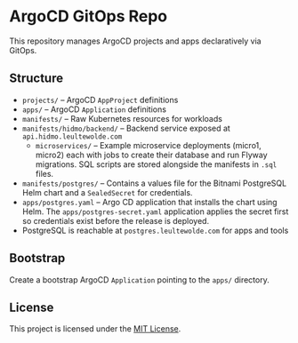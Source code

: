 # ArgoCD GitOps Repo

This repository manages ArgoCD projects and apps declaratively via GitOps.

## Structure

- `projects/` – ArgoCD `AppProject` definitions
- `apps/` – ArgoCD `Application` definitions
- `manifests/` – Raw Kubernetes resources for workloads
- `manifests/hidmo/backend/` – Backend service exposed at `api.hidmo.leultewolde.com`
  - `microservices/` – Example microservice deployments (micro1, micro2) each
    with jobs to create their database and run Flyway migrations. SQL scripts are
    stored alongside the manifests in `.sql` files.
- `manifests/postgres/` – Contains a values file for the Bitnami PostgreSQL Helm chart and a `SealedSecret` for credentials.
- `apps/postgres.yaml` – Argo CD application that installs the chart using Helm. The `apps/postgres-secret.yaml` application applies the secret first so credentials exist before the release is deployed.
- PostgreSQL is reachable at `postgres.leultewolde.com` for apps and tools

## Bootstrap

Create a bootstrap ArgoCD `Application` pointing to the `apps/` directory.


## License

This project is licensed under the [MIT License](LICENSE).
